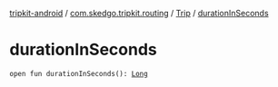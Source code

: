 [tripkit-android](../../index.md) / [com.skedgo.tripkit.routing](../index.md) / [Trip](index.md) / [durationInSeconds](./duration-in-seconds.md)

# durationInSeconds

`open fun durationInSeconds(): `[`Long`](https://kotlinlang.org/api/latest/jvm/stdlib/kotlin/-long/index.html)